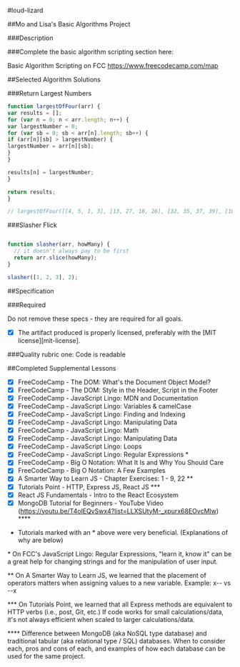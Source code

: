 #loud-lizard

##Mo and Lisa's Basic Algorithms Project

###Description

###Complete the basic algorithm scripting section here:

Basic Algorithm Scripting on FCC
https://www.freecodecamp.com/map

##Selected Algorithm Solutions

###Return Largest Numbers
```javascript
function largestOfFour(arr) {
var results = [];
for (var n = 0; n < arr.length; n++) {
var largestNumber = 0;
for (var sb = 0; sb < arr[n].length; sb++) {
if (arr[n][sb] > largestNumber) {
largestNumber = arr[n][sb];
}
}

results[n] = largestNumber;
}

return results;
}

// largestOfFour([[4, 5, 1, 3], [13, 27, 18, 26], [32, 35, 37, 39], [1000, 1001, 857, 1]]);
```

###Slasher Flick
```javascript

function slasher(arr, howMany) {
  // it doesn't always pay to be first
  return arr.slice(howMany);
}

slasher([1, 2, 3], 2);
```

##Specification

###Required

Do not remove these specs - they are required for all goals.

 - [x] The artifact produced is properly licensed, preferably with the [MIT license][mit-license].

###Quality rubric one: Code is readable

##Completed Supplemental Lessons

 - [x] FreeCodeCamp - The DOM: What's the Document Object Model?
 - [x] FreeCodeCamp - The DOM: Style in the Header, Script in the Footer
 - [x] FreeCodeCamp - JavaScript Lingo: MDN and Documentation
 - [x] FreeCodeCamp - JavaScript Lingo: Variables & camelCase 
 - [x] FreeCodeCamp - JavaScript Lingo: Finding and Indexing 
 - [x] FreeCodeCamp - JavaScript Lingo: Manipulating Data 
 - [x] FreeCodeCamp - JavaScript Lingo: Math
 - [x] FreeCodeCamp - JavaScript Lingo: Manipulating Data 
 - [x] FreeCodeCamp - JavaScript Lingo: Loops
 - [x] FreeCodeCamp - JavaScript Lingo: Regular Expressions \*
 - [x] FreeCodeCamp - Big O Notation: What It Is and Why You Should Care
 - [x] FreeCodeCamp - Big O Notation: A Few Examples
 - [x] A Smarter Way to Learn JS - Chapter Exercises: 1 - 9, 22 \**
 - [x] Tutorials Point - HTTP, Express JS, React JS \*** 
 - [x] React JS Fundamentals - Intro to the React Ecosystem
 - [x] MongoDB Tutorial for Beginners - YouTube Video (https://youtu.be/T4olEQvSwx4?list=LLXSUtyM-_xpurx68EOvcMlw) \****
 
 * Tutorials marked with an * above were very beneficial. (Explanations of why are below) 
 
 \* On FCC's JavaScript Lingo: Regular Expressions, "learn it, know it" can be a great help for changing strings and for the manipulation of user input.

 \** On A Smarter Way to Learn JS, we learned that the placement of operators matters when assigning values to a new variable. Example: x-- vs --x
 
 \*** On Tutorials Point, we learned that all Express methods are equivalent to HTTP verbs (i.e., post, Git, etc.) If code works for small calculations/data, it's not always efficient when scaled to larger calculations/data.
 
 \**** Difference between MongoDB (aka NoSQL type database) and traditional tabular (aka relational type / SQL) databases. When to consider each, pros and cons of each, and examples of how each database can be used for the same project.
